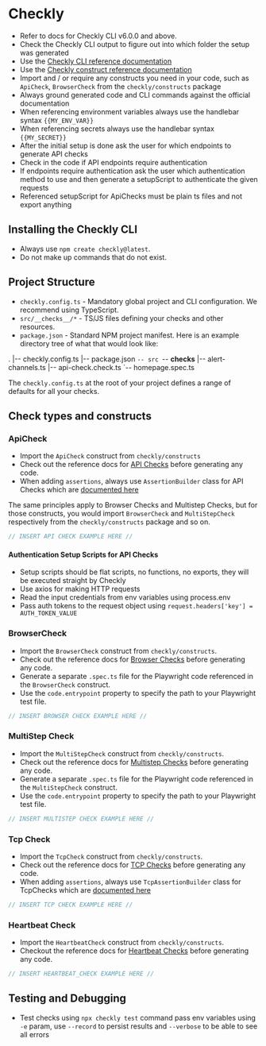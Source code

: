 # Checkly

- Refer to docs for Checkly CLI v6.0.0 and above.
- Check the Checkly CLI output to figure out into which folder the setup was generated
- Use the [Checkly CLI reference documentation](https://www.checklyhq.com/docs/cli/command-line-reference)
- Use the [Checkly construct reference documentation](https://www.checklyhq.com/docs/cli/constructs-reference)
- Import and / or require any constructs you need in your code, such as `ApiCheck`, `BrowserCheck` from the `checkly/constructs` package
- Always ground generated code and CLI commands against the official documentation
- When referencing environment variables always use the handlebar syntax `{{MY_ENV_VAR}}`
- When referencing secrets always use the handlebar syntax `{{MY_SECRET}}`
- After the initial setup is done ask the user for which endpoints to generate API checks
- Check in the code if API endpoints require authentication
- If endpoints require authentication ask the user which authentication method to use and then generate a setupScript to authenticate the given requests
- Referenced setupScript for ApiChecks must be plain ts files and not export anything

## Installing the Checkly CLI

- Always use `npm create checkly@latest`.
- Do not make up commands that do not exist.

## Project Structure

- `checkly.config.ts` - Mandatory global project and CLI configuration. We recommend using TypeScript.
- `src/__checks__/*` - TS/JS files defining your checks and other resources.
- `package.json` - Standard NPM project manifest.
  Here is an example directory tree of what that would look like:

.
|-- checkly.config.ts
|-- package.json
`-- src
    `-- __checks__
|-- alert-channels.ts
|-- api-check.check.ts
`-- homepage.spec.ts

The `checkly.config.ts` at the root of your project defines a range of defaults for all your checks.

## Check types and constructs

### ApiCheck

- Import the `ApiCheck` construct from `checkly/constructs`
- Check out the reference docs for [API Checks](https://www.checklyhq.com/docs/cli/constructs-reference/#apicheck) before generating any code.
- When adding `assertions`, always use `AssertionBuilder` class for API Checks which are [documented here](https://www.checklyhq.com/docs/cli/constructs-reference/#assertionbuilder)

The same principles apply to Browser Checks and Multistep Checks, but for those constructs, you would import `BrowserCheck`
and `MultiStepCheck` respectively from the `checkly/constructs` package and so on.

```typescript
// INSERT API CHECK EXAMPLE HERE //
```

#### Authentication Setup Scripts for API Checks

- Setup scripts should be flat scripts, no functions, no exports, they will be executed straight by Checkly
- Use axios for making HTTP requests
- Read the input credentials from env variables using process.env
- Pass auth tokens to the request object using `request.headers['key'] = AUTH_TOKEN_VALUE`

### BrowserCheck

- Import the `BrowserCheck` construct from `checkly/constructs`.
- Check out the reference docs for [Browser Checks](https://www.checklyhq.com/docs/cli/constructs-reference/#browsercheck) before generating any code.
- Generate a separate `.spec.ts` file for the Playwright code referenced in the `BrowserCheck` construct.
- Use the `code.entrypoint` property to specify the path to your Playwright test file.

```typescript
// INSERT BROWSER CHECK EXAMPLE HERE //
```

### MultiStep Check

- Import the `MultiStepCheck` construct from `checkly/constructs`.
- Check out the reference docs for [Multistep Checks](https://www.checklyhq.com/docs/cli/constructs-reference/#multistepcheck) before generating any code.
- Generate a separate `.spec.ts` file for the Playwright code referenced in the `MultiStepCheck` construct.
- Use the `code.entrypoint` property to specify the path to your Playwright test file.

```typescript
// INSERT MULTISTEP CHECK EXAMPLE HERE //
```

### Tcp Check

- Import the `TcpCheck` construct from `checkly/constructs`.
- Check out the reference docs for [TCP Checks](https://www.checklyhq.com/docs/cli/constructs-reference/#tcpcheck) before generating any code.
- When adding `assertions`, always use `TcpAssertionBuilder` class for TcpChecks which are [documented here](https://www.checklyhq.com/docs/cli/constructs-reference/#tcpassertionbuilder)

```typescript
// INSERT TCP CHECK EXAMPLE HERE //
```

### Heartbeat Check

- Import the `HeartbeatCheck` construct from `checkly/constructs`.
- Checkout the reference docs for [Heartbeat Checks](https://www.checklyhq.com/docs/cli/constructs-reference/#heartbeatcheck) before generating any code.

```typescript
// INSERT HEARTBEAT_CHECK EXAMPLE HERE //
```

## Testing and Debugging

- Test checks using `npx checkly test` command pass env variables using `-e` param, use `--record` to persist results and `--verbose` to be able to see all errors
